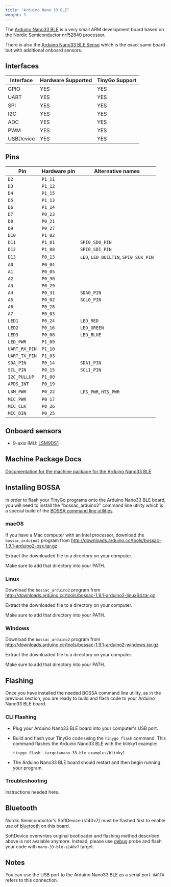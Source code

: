 ```yaml
---
title: "Arduino Nano 33 BLE"
weight: 3
---
```


The [Arduino Nano33 BLE](https://store.arduino.cc/arduino-nano-33-ble) is a very small ARM development board based on the Nordic Semiconductor [nrf52840](https://www.nordicsemi.com/eng/Products/nRF52840) processor.

There is also the [Arduino Nano33 BLE Sense](nano-33-ble-sense) which is the exact same board but with additional onboard sensors.

## Interfaces

| Interface | Hardware Supported | TinyGo Support |
| --------- | ------------- | ----- |
| GPIO      | YES | YES |
| UART      | YES | YES |
| SPI       | YES | YES |
| I2C       | YES | YES |
| ADC       | YES | YES |
| PWM       | YES | YES |
| USBDevice | YES | YES |

## Pins

| Pin               | Hardware pin | Alternative names |
| ----------------- | ------------ | ----------------- |
| `D2`              | `P1_11`      |                   |
| `D3`              | `P1_12`      |                   |
| `D4`              | `P1_15`      |                   |
| `D5`              | `P1_13`      |                   |
| `D6`              | `P1_14`      |                   |
| `D7`              | `P0_23`      |                   |
| `D8`              | `P0_21`      |                   |
| `D9`              | `P0_27`      |                   |
| `D10`             | `P1_02`      |                   |
| `D11`             | `P1_01`      | `SPI0_SDO_PIN`    |
| `D12`             | `P1_08`      | `SPI0_SDI_PIN`    |
| `D13`             | `P0_13`      | `LED`, `LED_BUILTIN`, `SPI0_SCK_PIN` |
| `A0`              | `P0_04`      |                   |
| `A1`              | `P0_05`      |                   |
| `A2`              | `P0_30`      |                   |
| `A3`              | `P0_29`      |                   |
| `A4`              | `P0_31`      | `SDA0_PIN`        |
| `A5`              | `P0_02`      | `SCL0_PIN`        |
| `A6`              | `P0_28`      |                   |
| `A7`              | `P0_03`      |                   |
| `LED1`            | `P0_24`      | `LED_RED`         |
| `LED2`            | `P0_16`      | `LED_GREEN`       |
| `LED3`            | `P0_06`      | `LED_BLUE`        |
| `LED_PWR`         | `P1_09`      |                   |
| `UART_RX_PIN`     | `P1_10`      |                   |
| `UART_TX_PIN`     | `P1_03`      |                   |
| `SDA_PIN`         | `P0_14`      | `SDA1_PIN`        |
| `SCL_PIN`         | `P0_15`      | `SCL1_PIN`        |
| `I2C_PULLUP`      | `P1_00`      |                   |
| `APDS_INT`        | `P0_19`      |                   |
| `LSM_PWR`         | `P0_22`      | `LPS_PWR`, `HTS_PWR` |
| `MIC_PWR`         | `P0_17`      |                   |
| `MIC_CLK`         | `P0_26`      |                   |
| `MIC_DIN`         | `P0_25`      |                   |

## Onboard sensors

* 9-axis IMU: [LSM9DS1](https://github.com/tinygo-org/drivers/tree/release/lsm9ds1)

## Machine Package Docs

[Documentation for the machine package for the Arduino Nano33 BLE](../machine/nano-33-ble)

## Installing BOSSA

In order to flash your TinyGo programs onto the Arduino Nano33 BLE board, you will need to install the "bossac_arduino2" command line utility which is a special build of the [BOSSA command line utilities](https://github.com/shumatech/BOSSA).

### macOS

If you have a Mac computer with an Intel processor, download the `bossac_arduino2` program from http://downloads.arduino.cc/tools/bossac-1.9.1-arduino2-osx.tar.gz

Extract the downloaded file to a directory on your computer.

Make sure to add that directory into your PATH.

### Linux

Download the `bossac_arduino2` program from http://downloads.arduino.cc/tools/bossac-1.9.1-arduino2-linux64.tar.gz

Extract the downloaded file to a directory on your computer.

Make sure to add that directory into your PATH.

### Windows

Download the `bossac_arduino2` program from http://downloads.arduino.cc/tools/bossac-1.9.1-arduino2-windows.tar.gz

Extract the downloaded file to a directory on your computer.

Make sure to add that directory into your PATH.

## Flashing

Once you have installed the needed BOSSA command line utility, as in the previous section, you are ready to build and flash code to your Arduino Nano33 BLE board.

### CLI Flashing

- Plug your Arduino Nano33 BLE board into your computer's USB port.
- Build and flash your TinyGo code using the `tinygo flash` command. This command flashes the Arduino Nano33 BLE with the blinky1 example:

    ```shell
    tinygo flash -target=nano-33-ble examples/blinky1
    ```

- The Arduino Nano33 BLE board should restart and then begin running your program.

### Troubleshooting

Instructions needed here.

## Bluetooth

Nordic Semiconductor's SoftDevice (s140v7) must be flashed first to enable use of [bluetooth](https://github.com/tinygo-org/bluetooth) on this board.

SoftDevice overwrites original bootloader and flashing method described above is not avalable anymore.
Instead, please use [debug](../../guides/debugging.md) probe and flash your code with `nano-33-ble-s140v7` target.

## Notes

You can use the USB port to the Arduino Nano33 BLE as a serial port. `UART0` refers to this connection.
